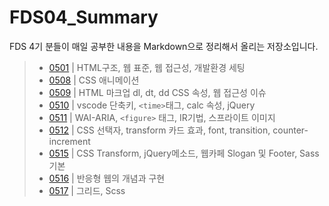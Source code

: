 # FDS04_Summary
FDS 4기 분들이 매일 공부한 내용을 Markdown으로 정리해서 올리는 저장소입니다.

> - [0501](./README/0501.md) | HTML구조, 웹 표준, 웹 접근성, 개발환경 세팅
> - [0508](./README/0508.md) | CSS 애니메이션
> - [0509](./README/0509.md) | HTML 마크업 dl, dt, dd CSS 속성, 웹 접근성 이슈
> - [0510](./README/0510.md) | vscode 단축키, `<time>`태그, calc 속성, jQuery
> - [0511](./README/0511.md) | WAI-ARIA, `<figure>` 태그, IR기법, 스프라이트 이미지
> - [0512](./README/0512.md) | CSS 선택자, transform 카드 효과, font, transition, counter-increment
> - [0515](./README/0515.md) | CSS Transform, jQuery메소드, 웹카페 Slogan 및 Footer, Sass 기본
> - [0516](./README/0516.md) | 반응형 웹의 개념과 구현
> - [0517](./README/0517.md) | 그리드, Scss
